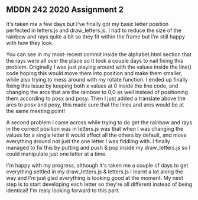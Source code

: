 ## MDDN 242 2020 Assignment 2

It's taken me a few days but I've finally got my basic letter position perfected in letters.js and draw_letters.js. I had to reduce the size of the rainbow and rays quite a bit so they fit within the frame but I'm still happy with how they look. 

You can see in my most-recent commit inside the alphabet.html section that the rays were all over the place so It took a couple days to nail fixing this problem. Originally I was just playing around with the values inside the line() code hoping this would move them into position and make them smaller, while also trying to mess around with my rotate function. I ended up finally fixing this issue by keeping both x values at 0 inside the line code, and changing the arcs that are the rainbow to 0,0 as well instead of positioning them according to posx and posy. Then I just added a translate above the arcs to posx and posy, this made sure that the lines and arcs would be at the same meeting point! 

A second problem I came across while trying to do get the rainbow and rays in the correct position was in letters.js was that when I was changing the values for a single letter it would affect all the others by default, and move everything around not just the one letter I was fiddling with. I finally managed to fix this by putting and push & pop inside my draw_letters.js so I could manipulate just one letter at a time.  

I'm happy with my progress, although it's taken me a couple of days to get everything settled in my draw_letters.js & letters.js I learnt a lot along the way and I'm just glad everything is looking good at the moment. 
My next step is to start developing each letter so they're all different instead of being identical! I'm realy looking forward to this part.


 


